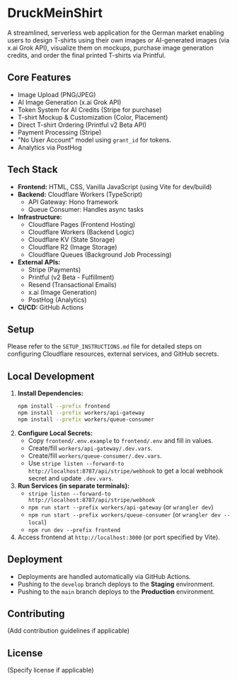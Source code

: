 # DruckMeinShirt

A streamlined, serverless web application for the German market enabling users to design T-shirts using their own images or AI-generated images (via x.ai Grok API), visualize them on mockups, purchase image generation credits, and order the final printed T-shirts via Printful.

## Core Features

- Image Upload (PNG/JPEG)
- AI Image Generation (x.ai Grok API)
- Token System for AI Credits (Stripe for purchase)
- T-shirt Mockup & Customization (Color, Placement)
- Direct T-shirt Ordering (Printful v2 Beta API)
- Payment Processing (Stripe)
- "No User Account" model using `grant_id` for tokens.
- Analytics via PostHog

## Tech Stack

- **Frontend:** HTML, CSS, Vanilla JavaScript (using Vite for dev/build)
- **Backend:** Cloudflare Workers (TypeScript)
  - API Gateway: Hono framework
  - Queue Consumer: Handles async tasks
- **Infrastructure:**
  - Cloudflare Pages (Frontend Hosting)
  - Cloudflare Workers (Backend Logic)
  - Cloudflare KV (State Storage)
  - Cloudflare R2 (Image Storage)
  - Cloudflare Queues (Background Job Processing)
- **External APIs:**
  - Stripe (Payments)
  - Printful (v2 Beta - Fulfillment)
  - Resend (Transactional Emails)
  - x.ai (Image Generation)
  - PostHog (Analytics)
- **CI/CD:** GitHub Actions

## Setup

Please refer to the `SETUP_INSTRUCTIONS.md` file for detailed steps on configuring Cloudflare resources, external services, and GitHub secrets.

## Local Development

1.  **Install Dependencies:**
    ```bash
    npm install --prefix frontend
    npm install --prefix workers/api-gateway
    npm install --prefix workers/queue-consumer
    ```
2.  **Configure Local Secrets:**
    - Copy `frontend/.env.example` to `frontend/.env` and fill in values.
    - Create/fill `workers/api-gateway/.dev.vars`.
    - Create/fill `workers/queue-consumer/.dev.vars`.
    - Use `stripe listen --forward-to http://localhost:8787/api/stripe/webhook` to get a local webhook secret and update `.dev.vars`.
3.  **Run Services (in separate terminals):**
    - `stripe listen --forward-to http://localhost:8787/api/stripe/webhook`
    - `npm run start --prefix workers/api-gateway` (or `wrangler dev`)
    - `npm run start --prefix workers/queue-consumer` (or `wrangler dev --local`)
    - `npm run dev --prefix frontend`
4.  Access frontend at `http://localhost:3000` (or port specified by Vite).

## Deployment

- Deployments are handled automatically via GitHub Actions.
- Pushing to the `develop` branch deploys to the **Staging** environment.
- Pushing to the `main` branch deploys to the **Production** environment.

## Contributing

(Add contribution guidelines if applicable)

## License

(Specify license if applicable)
